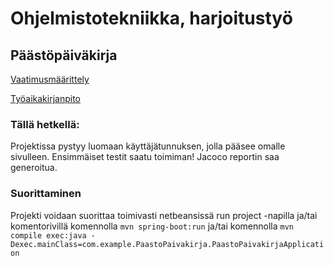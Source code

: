 # Ohjelmistotekniikka, harjoitustyö

## Päästöpäiväkirja

[Vaatimusmäärittely](https://github.com/Juboskar/ot-harjoitustyo/blob/master/Dokumentaatio/vaatimusmaarittely.md)

[Työaikakirjanpito](https://github.com/Juboskar/ot-harjoitustyo/blob/master/Dokumentaatio/tyoaikakirjanpito.md)

### Tällä hetkellä:

Projektissa pystyy luomaan käyttäjätunnuksen, jolla pääsee omalle sivulleen. Ensimmäiset testit saatu toimiman! Jacoco reportin saa generoitua.
### Suorittaminen

Projekti voidaan suorittaa toimivasti netbeansissä run project -napilla ja/tai komentorivillä komennolla ```mvn spring-boot:run``` ja/tai komennolla ```mvn compile exec:java -Dexec.mainClass=com.example.PaastoPaivakirja.PaastoPaivakirjaApplication```
